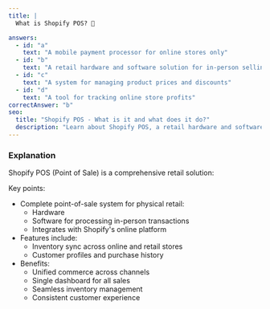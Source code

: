 ```yaml
---
title: |
  What is Shopify POS? 🏪

answers:
  - id: "a"
    text: "A mobile payment processor for online stores only"
  - id: "b"
    text: "A retail hardware and software solution for in-person selling"
  - id: "c"
    text: "A system for managing product prices and discounts"
  - id: "d"
    text: "A tool for tracking online store profits"
correctAnswer: "b"
seo:
  title: "Shopify POS - What is it and what does it do?"
  description: "Learn about Shopify POS, a retail hardware and software solution for in-person selling."
---
```


### Explanation

Shopify POS (Point of Sale) is a comprehensive retail solution:

Key points:
- Complete point-of-sale system for physical retail:
  - Hardware
  - Software for processing in-person transactions
  - Integrates with Shopify's online platform
- Features include:
  - Inventory sync across online and retail stores
  - Customer profiles and purchase history
- Benefits:
  - Unified commerce across channels
  - Single dashboard for all sales
  - Seamless inventory management
  - Consistent customer experience 